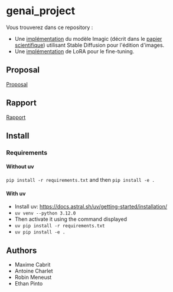 # genai_project


Vous trouverez dans ce repository :

- Une [implémentation](notebook/imagic.ipynb) du modèle Imagic (décrit dans le [papier scientifique](Kawar_Imagic_Text-Based_Real_Image_Editing_With_Diffusion_Models_CVPR_2023_paper.pdf)) utilisant Stable Diffusion pour l'édition d'images.
- Une [implémentation](notebook/Test_LoRA_implementation_Ethan.ipynb) de LoRA pour le fine-tuning.



## Proposal

[Proposal](proposal.md)


## Rapport

[Rapport](Rapport%20Gen-AI%20Meneust,%20Cabrit,%20Charlet,%20Pinto.pdf)


## Install

### Requirements

#### Without uv

`pip install -r requirements.txt` and then `pip install -e .`

#### With uv

- Install uv: https://docs.astral.sh/uv/getting-started/installation/
- `uv venv --python 3.12.0`
- Then activate it using the command displayed
- `uv pip install -r requirements.txt`
- `uv pip install -e .`

## Authors

- Maxime Cabrit
- Antoine Charlet
- Robin Meneust
- Ethan Pinto
